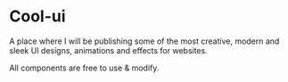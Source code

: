 # Cool-ui

A place where I will be publishing some of the most creative, modern and sleek UI designs, animations and effects for websites.


All components are free to use & modify.

